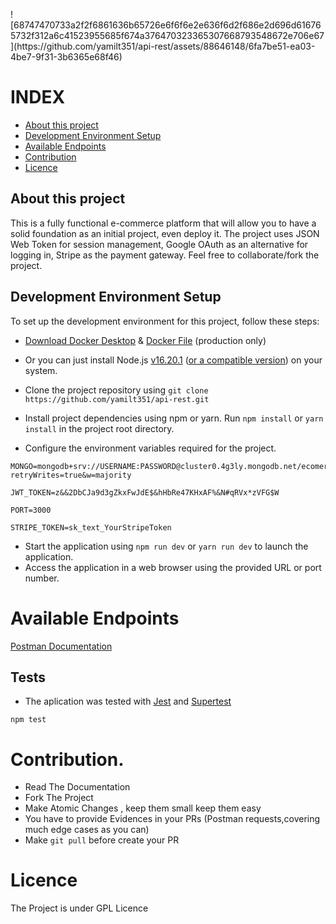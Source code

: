 
<p width="100" height="100">
  ![68747470733a2f2f6861636b65726e6f6f6e2e636f6d2f686e2d696d616765732f312a6c41523955685f674a376470323365307668793548672e706e67](https://github.com/yamilt351/api-rest/assets/88646148/6fa7be51-ea03-4be7-9f31-3b6365e68f46)
</p>


# INDEX
- [About this project](#About-this-project)
- [Development Environment Setup](#Development-Environment-Setup)
- [Available Endpoints](#Available-Endpoints)
- [Contribution](#Contribution)
- [Licence](#Licence)

## About this project

This is a fully functional e-commerce platform that will allow you to have a solid foundation as an initial project, even deploy it.
The project uses JSON Web Token for session management,
Google OAuth as an alternative for logging in,
Stripe as the payment gateway.
Feel free to collaborate/fork the project.

## Development Environment Setup

To set up the development environment for this project, follow these steps:

- [Download Docker Desktop](https://www.docker.com/products/docker-desktop/) & [Docker File](https://hub.docker.com/repository/docker/clamshell6412/ecomerce_res_api/general) (production only)

- Or you can just install Node.js [v16.20.1](https://nodejs.org/download/release/latest-gallium/) ([or a compatible version](https://nodejs.org/es/download/releases)) on your system.
- Clone the project repository using `git clone https://github.com/yamilt351/api-rest.git`
- Install project dependencies using npm or yarn. Run `npm install` or `yarn install` in the project root directory.
- Configure the environment variables required for the project.

```
MONGO=mongodb+srv://USERNAME:PASSWORD@cluster0.4g3ly.mongodb.net/ecomerce?retryWrites=true&w=majority
```

```
JWT_TOKEN=z&&2DbCJa9d3gZkxFwJdE$&hHbRe47KHxAF%&N#qRVx*zVFG$W
```

```
PORT=3000
```

```
STRIPE_TOKEN=sk_text_YourStripeToken

```

- Start the application using `npm run dev` or `yarn run dev` to launch the application.
- Access the application in a web browser using the provided URL or port number.

# Available Endpoints

[Postman Documentation](https://documenter.getpostman.com/view/21643141/2s93sXcaLf#f3eb5112-676b-46c6-89a2-f5dd6b6c0927)

## Tests

- The aplication was tested with [Jest](https://jestjs.io/) and [Supertest](https://www.npmjs.com/package/supertest)

```
npm test

```

# Contribution.

-  Read The Documentation
-  Fork The Project
-  Make Atomic Changes , keep them small keep them easy
-  You have to provide Evidences in your PRs (Postman requests,covering  much edge cases as you can)
-  Make `git pull` before create your PR

# Licence
The Project is under GPL Licence
